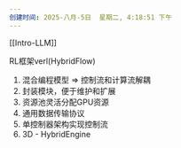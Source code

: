 ```yaml
---
创建时间: 2025-八月-5日  星期二, 4:18:51 下午
---
```

[[Intro-LLM]]


RL框架verl(HybridFlow)
1.  混合编程模型 $\Longrightarrow$ 控制流和计算流解耦
2. 封装模块，便于维护和扩展
3. 资源池灵活分配GPU资源
4. 通用数据传输协议
5. 单控制器架构实现控制流
6. 3D - HybridEngine